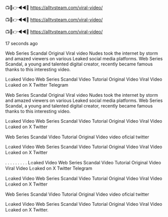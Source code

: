 
📺📱👉◄◄🔴  https://alltvsteam.com/viral-video/

📺📱👉◄◄🔴  https://alltvsteam.com/viral-video/

📺📱👉◄◄🔴  https://alltvsteam.com/viral-video/

17 seconds ago

Web Series Scandal Original Viral video Nudes took the internet by storm and amazed viewers on various Leaked social media platforms. Web Series Scandal, a young and talented digital creator, recently became famous thanks to this interesting video.

L𝚎aked Video Web Series Scandal Video Tutorial Original Video Viral Video L𝚎aked on X Twitter Telegram

Web Series Scandal Original Viral video Nudes took the internet by storm and amazed viewers on various Leaked social media platforms. Web Series Scandal, a young and talented digital creator, recently became famous thanks to this interesting video.

L𝚎aked Video Web Series Scandal Video Tutorial Original Video Viral Video L𝚎aked on X Twitter

Web Series Scandal Video Tutorial Original Video video oficial twitter

L𝚎aked Video Web Series Scandal Video Tutorial Original Video Viral Video L𝚎aked on X Twitter

. . . . . . . . . L𝚎aked Video Web Series Scandal Video Tutorial Original Video Viral Video L𝚎aked on X Twitter Telegram

L𝚎aked Video Web Series Scandal Video Tutorial Original Video Viral Video L𝚎aked on X Twitter

Web Series Scandal Video Tutorial Original Video video oficial twitter

L𝚎aked Video Web Series Scandal Video Tutorial Original Video Viral Video L𝚎aked on X Twitter.
